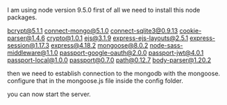 I am using node version 9.5.0
first of all we need to install this node packages.

 bcrypt@5.1.1
 connect-mongo@5.1.0
 connect-sqlite3@0.9.13
 cookie-parser@1.4.6
 crypto@1.0.1
 ejs@3.1.9
 express-ejs-layouts@2.5.1
 express-session@1.17.3
 express@4.18.2
 mongoose@8.0.2
 node-sass-middleware@1.1.0
 passport-google-oauth@2.0.0
 passport-jwt@4.0.1
 passport-local@1.0.0
 passport@0.7.0
 path@0.12.7
body-parser@1.20.2

then we need to establish connection to the mongodb with the mongoose.
configure that in the mongoose.js file inside the config folder.

you can now start the server. 
